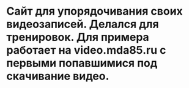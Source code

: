 # Сайт для упорядочивания своих видеозаписей. Делался для тренировок. Для примера работает на video.mda85.ru с первыми попавшимися под скачивание видео.
